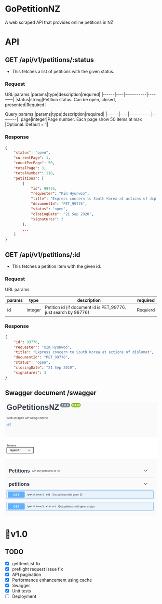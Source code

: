 # GoPetitionNZ
A web scraped API that provides online petitions in NZ

# API
## GET /api/v1/petitions/:status
- This fetches a list of petitions with the given status.

### Request
URL params
|params|type|description|required|
|------|----|-----------|--------|
|status|string|Petition status. Can be open, closed, presented|Required|

Query params
|params|type|description|required|
|------|----|-----------|--------|
|page|integer|Page number. Each page show 50 items at max |Optional. Default = 1|

### Response
```json
{
    "status": "open",
    "currentPage": 1,
    "countPerPage": 50,
    "totalPage": 3,
    "totalNumber": 118,
    "petitions": [
        {
            "id": 99776,
            "requester": "Kim Hyunwoo",
            "title": "Express concern to South Korea at actions of diplomat",
            "documentId": "PET_99776",
            "status": "open",
            "closingDate": "21 Sep 2020",
            "signatures": 3
        },
        ...
    ]
}
```

## GET /api/v1/petitions/:id
- This fetches a petition item with the given id.

### Request
URL params

|params|type|description|required|
|------|----|-----------|--------|
|id|integer|Petition id (if document id is PET_99776, just search by 99776) |Requierd|

### Response
```json
{
    "id": 99776,
    "requester": "Kim Hyunwoo",
    "title": "Express concern to South Korea at actions of diplomat",
    "documentId": "PET_99776",
    "status": "open",
    "closingDate": "21 Sep 2020",
    "signatures": 3
}
```

## Swagger document /swagger
![](swagger.png)

# 📌v1.0
## TODO
- [x] getItemList fix
- [x] preflight request issue fix
- [x] API pagination
- [x] Performance enhancement using cache
- [x] Swagger
- [x] Unit tests
- [ ] Deployment
